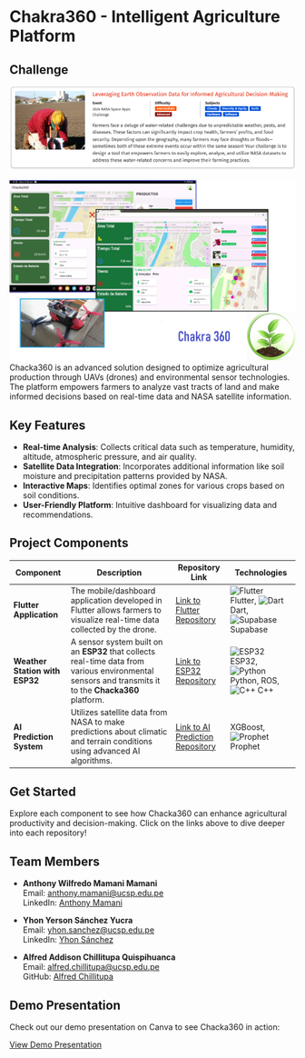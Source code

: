 # Chakra360 - Intelligent Agriculture Platform

## Challenge
![Chacka360 Challenge](/images/challenge.PNG)

![Chakra360 Challenge](/images/gooapp.jpg)
Chacka360 is an advanced solution designed to optimize agricultural production through UAVs (drones) and environmental sensor technologies. The platform empowers farmers to analyze vast tracts of land and make informed decisions based on real-time data and NASA satellite information.

## Key Features
- **Real-time Analysis**: Collects critical data such as temperature, humidity, altitude, atmospheric pressure, and air quality.
- **Satellite Data Integration**: Incorporates additional information like soil moisture and precipitation patterns provided by NASA.
- **Interactive Maps**: Identifies optimal zones for various crops based on soil conditions.
- **User-Friendly Platform**: Intuitive dashboard for visualizing data and recommendations.

## Project Components

| Component                                 | Description                                                                                       | Repository Link                                      | Technologies                                                                                                        |
|-------------------------------------------|---------------------------------------------------------------------------------------------------|-----------------------------------------------------|---------------------------------------------------------------------------------------------------------------------|
| **Flutter Application**                   | The mobile/dashboard application developed in Flutter allows farmers to visualize real-time data collected by the drone. | [Link to Flutter Repository](https://github.com/yysy001/NasaSpaceChallenge) | ![Flutter](https://img.icons8.com/color/48/000000/flutter.png) Flutter, ![Dart](https://img.icons8.com/color/48/000000/dart.png) Dart, ![Supabase](https://img.icons8.com/color/48/000000/supabase.png) Supabase |
| **Weather Station with ESP32**           | A sensor system built on an **ESP32** that collects real-time data from various environmental sensors and transmits it to the **Chacka360** platform. | [Link to ESP32 Repository](https://github.com/yysy001/NasaSpaceChallengeHard) | ![ESP32](https://img.icons8.com/color/48/000000/arduino.png) ESP32, ![Python](https://img.icons8.com/color/48/000000/python.png) Python,  ROS, ![C++](https://img.icons8.com/color/48/000000/c-plus-plus-logo.png) C++ |
| **AI Prediction System**                  | Utilizes satellite data from NASA to make predictions about climatic and terrain conditions using advanced AI algorithms. | [Link to AI Prediction Repository](https://github.com/yysy001/NasaSpaceChanllengeIA) |  XGBoost, ![Prophet](https://img.icons8.com/color/48/000000/artificial-intelligence.png) Prophet |

## Get Started
Explore each component to see how Chacka360 can enhance agricultural productivity and decision-making. Click on the links above to dive deeper into each repository!

## Team Members

- **Anthony Wilfredo Mamani Mamani**  
  Email: [anthony.mamani@ucsp.edu.pe](mailto:anthony.mamani@ucsp.edu.pe)  
  LinkedIn: [Anthony Mamani](https://linkedin.com/in/anthony-mamani-mamani-08768b1b4)

- **Yhon Yerson Sánchez Yucra**  
  Email: [yhon.sanchez@ucsp.edu.pe](mailto:yhon.sanchez@ucsp.edu.pe)  
  LinkedIn: [Yhon Sánchez](https://www.linkedin.com/in/yerson-sanchez)

- **Alfred Addison Chillitupa Quispihuanca**  
  Email: [alfred.chillitupa@ucsp.edu.pe](mailto:alfred.chillitupa@ucsp.edu.pe)  
  GitHub: [Alfred Chillitupa](https://github.com/Alfred-CQ)

## Demo Presentation
Check out our demo presentation on Canva to see Chacka360 in action:

[View Demo Presentation](https://www.canva.com/design/DAGSwj9u8FY/OsYKgevyE82RYvVIGhcdjg/view?utm_content=DAGSwj9u8FY&utm_campaign=designshare&utm_medium=link&utm_source=editor)
